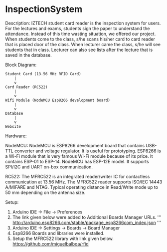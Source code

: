 # InspectionSystem
Description:
IZTECH student card reader is the inspection system for users. 
For the lectures and exams, students sign the paper to understand the attendance. 
Instead of this time wasting situation, we offered our project. 
When students come to the class, s/he scans his/her card to card reader that is placed door of the class. 
When lecturer came the class, s/he will see students that in class. 
Lecturer can also see lists after the lecture that is saved in the database.
	

 Block Diagram:

 	Student Card (13.56 MHz RFID Card)
	  	|
  		v 
 	Card Reader (RC522)
  		|
  		v 
 	Wifi Module (NodeMCU Esp8266 development board)
  		|
 	 	v
 	Database 
  		|
  		v 
 	Website

Hardware:

NodeMCU: NodeMCU is ESP8266 development board that contains USB-TTL converter and voltage regulator. 
It is useful for prototyping. ESP8266 is a Wi-Fi module that is very famous Wi-Fi module because of its price. 
It contains ESP-01 to ESP-14. NodeMCU has ESP-12E model. It supports SPI/I2C and UART on-box communication.

RC522: The MFRC522 is an integrated reader/writer IC for contactless communication at 13.56 MHz. 
The MFRC522 reader supports ISO/IEC 14443 A/MIFARE and NTAG. 
Typical operating distance in Read/Write mode up to 50 mm depending on the antenna size. 

Setup:
1.	Arduino IDE -> File -> Preferences
2.	The link given below were added to Additional Boards Manager URLs.
'''
    http://arduino.esp8266.com/stable/package_esp8266com_index.json
'''
3.	Arduino IDE -> Settings -> Boards -> Board Manager
4.	Esp8266 Boards and libraries were installed.
5.  Setup the MFRC522 library with link given below.
    https://github.com/miguelbalboa/rfid
